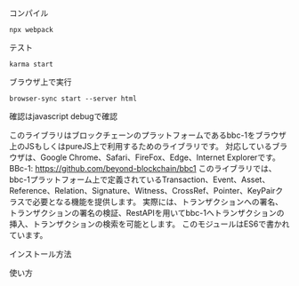 コンパイル
```
npx webpack
```

テスト
```$xslt
karma start
```

ブラウザ上で実行
```$xslt
browser-sync start --server html
```


確認はjavascript debugで確認

このライブラリはブロックチェーンのプラットフォームであるbbc-1をブラウザ上のJSもしくはpureJS上で利用するためのライブラリです。
対応しているブラウザは、Google Chrome、Safari、FireFox、Edge、Internet Explorerです。
BBc-1: https://github.com/beyond-blockchain/bbc1
このライブラリでは、bbc-1プラットフォーム上で定義されているTransaction、Event、Asset、Reference、Relation、Signature、Witness、CrossRef、Pointer、KeyPairクラスで必要となる機能を提供します。
実際には、トランザクションへの署名、トランザクションの署名の検証、RestAPIを用いてbbc-1へトランザクションの挿入、トランザクションの検索を可能とします。
このモジュールはES6で書かれています。


インストール方法


使い方




